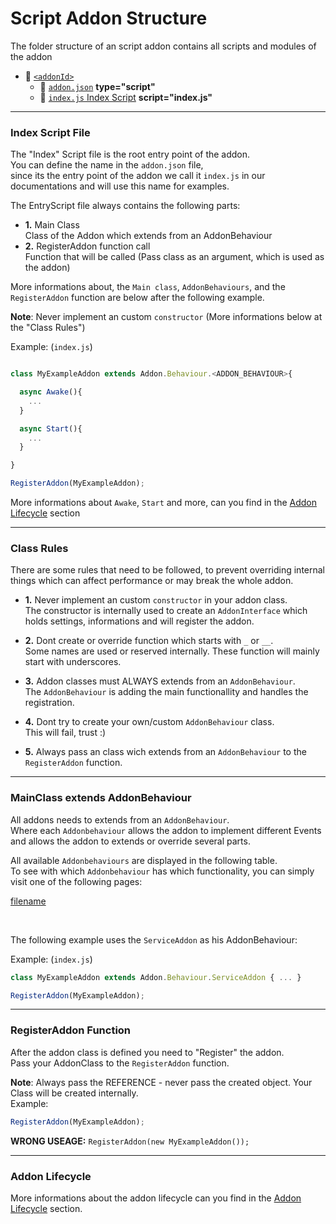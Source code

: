 # Script Addon Structure

The folder structure of an script addon contains all scripts and modules of the addon

- 📁 [`<addonId>`](/development/misc/addonid.md)
  - 📰 [`addon.json`](/development/addon/addonjson.md) **type="script"**
  - 📰 [`index.js` Index Script](#index-script-file)  **script="index.js"**

___
### Index Script File
The "Index" Script file is the root entry point of the addon.  
You can define the name in the `addon.json` file,  
since its the entry point of the addon we call it `index.js` in our documentations and will use this name for examples.  

The EntryScript file always contains the following parts:  
  - **1.** Main Class  
    Class of the Addon which extends from an AddonBehaviour
  - **2.** RegisterAddon function call  
    Function that will be called (Pass class as an argument, which is used as the addon)

More informations about, the `Main class`, `AddonBehaviours`, and the `RegisterAddon` function are below after the following example.

**Note**: Never implement an custom `constructor` (More informations below at the "Class Rules")

Example: (`index.js`)
```javascript

class MyExampleAddon extends Addon.Behaviour.<ADDON_BEHAVIOUR>{

  async Awake(){
    ...
  }

  async Start(){
    ...
  }

}

RegisterAddon(MyExampleAddon);

```

More informations about `Awake`, `Start` and more, can you find in the [Addon Lifecycle](/development/script/lifecycle.md) section

---
### Class Rules
There are some rules that need to be followed, to prevent overriding internal things which can affect performance or may break the whole addon.  

- **1.** Never implement an custom `constructor` in your addon class.  
  The constructor is internally used to create an `AddonInterface` which holds settings, informations and will register the addon.  

- **2.** Dont create or override function which starts with `_` or `__`.  
  Some names are used or reserved internally. These function will mainly start with underscores.  

- **3.** Addon classes must ALWAYS extends from an `AddonBehaviour`.  
  The `AddonBehaviour` is adding the main functionallity and handles the registration.

- **4.** Dont try to create your own/custom `AddonBehaviour` class.  
  This will fail, trust :)

- **5.** Always pass an class wich extends from an `AddonBehaviour` to the `RegisterAddon` function.
---
### MainClass extends AddonBehaviour
All addons needs to extends from an `AddonBehaviour`.  
Where each `Addonbehaviour` allows the addon to implement different Events and allows the addon to extends or override several parts.

All available `Addonbehaviours` are displayed in the following table.  
To see with which `Addonbehaviour` has which functionality, you can simply visit one of the following pages:

[filename](behaviour/behaviourTable.md ':include')  

<br/>

The following example uses the `ServiceAddon` as his AddonBehaviour:

Example: (`index.js`)
```javascript
class MyExampleAddon extends Addon.Behaviour.ServiceAddon { ... }

RegisterAddon(MyExampleAddon);

```
---
### RegisterAddon Function
After the addon class is defined you need to "Register" the addon.  
Pass your AddonClass to the `RegisterAddon` function.  

**Note**: Always pass the REFERENCE - never pass the created object. Your Class will be created internally.  
Example:
```javascript
RegisterAddon(MyExampleAddon);
```
**WRONG USEAGE:** `RegisterAddon(new MyExampleAddon());`  

---
### Addon Lifecycle
More informations about the addon lifecycle can you find in the [Addon Lifecycle](/development/script/lifecycle.md) section.
